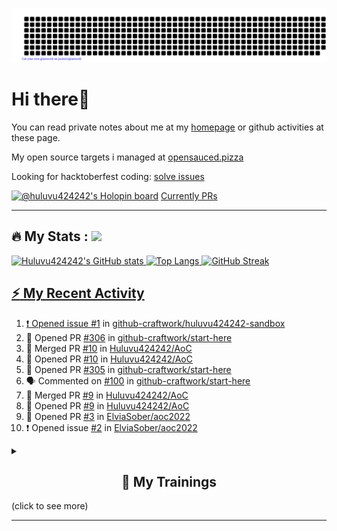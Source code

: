 ![gitartwork](gitartwork.svg)
# Hi there👋

You can read private notes about me at my [homepage](https://huluvu424242.github.io/home/) or github activities at these page.

My open source targets i managed at <a target="_blank" href="https://opensauced.pizza/">opensauced.pizza</a>

Looking for hacktoberfest coding: <a target="_blank" href="https://github.com/search?q=label:hacktoberfest+state:open+type:issue">solve issues</a>

[![@huluvu424242's Holopin board](https://holopin.io/api/user/board?user=huluvu424242)](https://holopin.io/@huluvu424242)
<a target="_blank" href="https://hacktoberfestchecker.jenko.me/user/Huluvu424242">Currently PRs</a>

---

## :fire: My Stats : <a href="https://github.com/Huluvu424242"><img src="https://img.shields.io/github/followers/Huluvu424242?label=follow&style=social" />
  
<!--p align="center"-->
<img alt="Huluvu424242's GitHub stats" src="https://github-readme-stats.vercel.app/api?username=Huluvu424242&show_icons=true&theme=vision-friendly-dark" width="33%" />
<img alt="Top Langs" src="https://github-readme-stats.vercel.app/api/top-langs/?username=Huluvu424242&layout=compact&theme=vision-friendly-dark" width="30%" />
<img alt="GitHub Streak" src="http://github-readme-streak-stats.herokuapp.com?user=Huluvu424242&theme=vision-friendly-dark&date_format=j%20M%5B%20Y%5D" width="33%" />
<!--/p-->
  
<!--script 
    type="module" 
    src='https://unpkg.com/@huluvu424242/honey-chucknorris-jokes@0.0.1/dist/honey-chucknorris-jokes/honey-chucknorris-jokes.js'>
</script>
<honey-chucknorris-jokes /-->

## :zap: My Recent Activity

<!--START_SECTION:activity-->
1. ❗️ Opened issue [#1](https://github.com/github-craftwork/huluvu424242-sandbox/issues/1) in [github-craftwork/huluvu424242-sandbox](https://github.com/github-craftwork/huluvu424242-sandbox)
2. 💪 Opened PR [#306](https://github.com/github-craftwork/start-here/pull/306) in [github-craftwork/start-here](https://github.com/github-craftwork/start-here)
3. 🎉 Merged PR [#10](https://github.com/Huluvu424242/AoC/pull/10) in [Huluvu424242/AoC](https://github.com/Huluvu424242/AoC)
4. 💪 Opened PR [#10](https://github.com/Huluvu424242/AoC/pull/10) in [Huluvu424242/AoC](https://github.com/Huluvu424242/AoC)
5. 💪 Opened PR [#305](https://github.com/github-craftwork/start-here/pull/305) in [github-craftwork/start-here](https://github.com/github-craftwork/start-here)
6. 🗣 Commented on [#100](https://github.com/github-craftwork/start-here/issues/100) in [github-craftwork/start-here](https://github.com/github-craftwork/start-here)
7. 🎉 Merged PR [#9](https://github.com/Huluvu424242/AoC/pull/9) in [Huluvu424242/AoC](https://github.com/Huluvu424242/AoC)
8. 💪 Opened PR [#9](https://github.com/Huluvu424242/AoC/pull/9) in [Huluvu424242/AoC](https://github.com/Huluvu424242/AoC)
9. 💪 Opened PR [#3](https://github.com/ElviaSober/aoc2022/pull/3) in [ElviaSober/aoc2022](https://github.com/ElviaSober/aoc2022)
10. ❗️ Opened issue [#2](https://github.com/ElviaSober/aoc2022/issues/2) in [ElviaSober/aoc2022](https://github.com/ElviaSober/aoc2022)
<!--END_SECTION:activity-->
  
  
<details>   
  <summary> <h2 align="center">🌱 My Trainings</h2> (click to see more)</summary>
  
  <a  target="_blank" href="https://www.flickr.com/photos/huluvu424242/albums/72157628149627159" title="Zertifikate"><img src="https://live.staticflickr.com/7007/6401185011_d67d8dd4e4_c.jpg" width="100%" height="10%" alt="Zertifikate"></a>
  
</details>


--- 



<!--
**Huluvu424242/huluvu424242** is a ✨ _special_ ✨ repository because its `README.md` (this file) appears on your GitHub profile.

Here are some ideas to get you started:

- 🔭 I’m currently working on ...
- 🌱 I’m currently learning ...
- 👯 I’m looking to collaborate on ...
- 🤔 I’m looking for help with ...
- 💬 Ask me about ...
- 📫 How to reach me: ...
- 😄 Pronouns: ...
- ⚡ Fun fact: ...
-->
